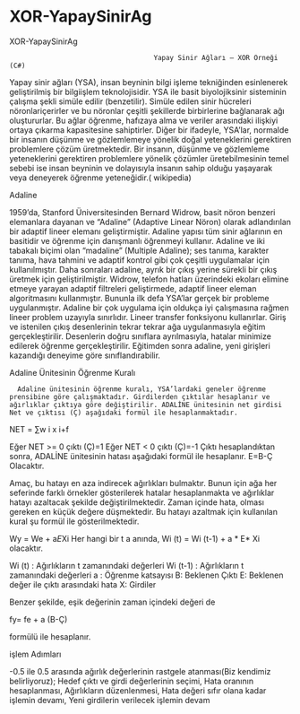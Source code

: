 XOR-YapaySinirAg
================

XOR-YapaySinirAg
 
                            			Yapay Sinir Ağları – XOR Örneği (C#)

Yapay sinir ağları (YSA), insan beyninin bilgi işleme tekniğinden esinlenerek geliştirilmiş bir bilgiişlem teknolojisidir. YSA ile basit biyolojiksinir sisteminin çalışma şekli simüle edilir (benzetilir). Simüle edilen sinir hücreleri nöronlariçerirler ve bu nöronlar çeşitli şekillerde birbirlerine bağlanarak ağı oluştururlar. Bu ağlar öğrenme, hafızaya alma ve veriler arasındaki ilişkiyi ortaya çıkarma kapasitesine sahiptirler. Diğer bir ifadeyle, YSA’lar, normalde bir insanın düşünme ve gözlemlemeye yönelik doğal yeteneklerini gerektiren problemlere çözüm üretmektedir. Bir insanın, düşünme ve gözlemleme yeteneklerini gerektiren problemlere yönelik çözümler üretebilmesinin temel sebebi ise insan beyninin ve dolayısıyla insanın sahip olduğu yaşayarak veya deneyerek öğrenme yeteneğidir.( wikipedia)

Adaline

1959’da, Stanford Üniversitesinden Bernard Widrow, basit nöron benzeri elemanlara dayanan ve “Adaline” (Adaptive Linear Nöron) olarak adlandırılan bir adaptif lineer elemanı geliştirmiştir. Adaline yapısı tüm sinir ağlarının en basitidir ve öğrenme için danışmanlı öğrenmeyi kullanır. Adaline ve iki tabakalı biçimi olan “madaline” (Multiple Adaline); ses tanıma, karakter tanıma, hava tahmini ve adaptif kontrol gibi çok çeşitli uygulamalar için kullanılmıştır. Daha sonraları adaline, ayrık bir çıkış yerine sürekli bir çıkış üretmek için geliştirilmiştir. Widrow, telefon hatları üzerindeki ekoları elimine etmeye yarayan adaptif filtreleri geliştirmede, adaptif lineer eleman algoritmasını kullanmıştır. Bununla ilk defa YSA’lar gerçek bir probleme uygulanmıştır. Adaline bir çok uygulama için oldukça iyi çalışmasına rağmen lineer problem uzayıyla sınırlıdır. Lineer transfer fonksiyonu kullanırlar. Giriş ve istenilen çıkış desenlerinin tekrar tekrar ağa uygulanmasıyla eğitim gerçekleştirilir. Desenlerin doğru sınıflara ayrılmasıyla, hatalar minimize edilerek öğrenme gerçekleştirilir. Eğitimden sonra adaline, yeni girişleri kazandığı deneyime göre sınıflandırabilir.

Adaline Ünitesinin Öğrenme Kuralı

      Adaline ünitesinin öğrenme kuralı, YSA’lardaki geneler öğrenme prensibine göre çalışmaktadır. Girdilerden çıktılar hesaplanır ve ağırlıklar çıktıya göre değiştirilir. ADALİNE ünitesinin net girdisi Net ve çıktısı (Ç) aşağıdaki formül ile hesaplanmaktadır.

NET = ∑w i x i+f

Eğer NET >= 0 çıktı (Ç)=1
Eğer NET < 0 çıktı (Ç)=-1
Çıktı hesaplandıktan sonra, ADALİNE ünitesinin hatası aşağıdaki formül ile hesaplanır.
E=B-Ç  Olacaktır.

Amaç, bu hatayı en aza indirecek ağırlıkları bulmaktır. Bunun için ağa her seferinde farklı örnekler gösterilerek hatalar hesaplanmakta ve ağırlıklar hatayı azaltacak şekilde değiştirilmektedir. Zaman içinde hata, olması gereken en küçük değere düşmektedir. Bu hatayı azaltmak için kullanılan kural şu formül ile gösterilmektedir.

 

Wy = We + a*E*Xi
Her hangi bir t a anında,
Wi (t) = Wi (t-1) + a * E* Xi olacaktır.

Wi (t) : Ağırlıkların t zamanındaki değerleri
Wi (t-1) : Ağırlıkların t zamanındaki değerleri
a : Öğrenme katsayısı
B: Beklenen Çıktı
E: Beklenen değer ile çıktı arasındaki hata
X: Girdiler

Benzer şekilde, eşik değerinin zaman içindeki değeri de

fy= fe + a (B-Ç)

formülü ile hesaplanır.

işlem Adımları

-0.5 ile 0.5 arasında ağırlık değerlerinin rastgele atanması(Biz kendimiz belirliyoruz);
Hedef çıktı ve girdi değerlerinin seçimi,
Hata oranının hesaplanması,
Ağırlıkların düzenlenmesi,
Hata değeri sıfır olana kadar işlemin devamı,
Yeni girdilerin verilecek işlemin devam
